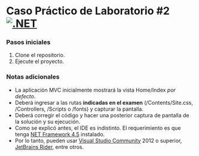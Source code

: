 # Caso Práctico de Laboratorio #2 [![.NET](https://github.com/raedmiranda/DirectoryBrowseLab/actions/workflows/dotnet.yml/badge.svg)](https://github.com/raedmiranda/DirectoryBrowseLab/actions/workflows/dotnet.yml)

### Pasos iniciales
1. Clone el repositorio.
2. Ejecute el proyecto.

### Notas adicionales

- La aplicación MVC inicialmente mostrará la vista Home/Index *por defecto*.
- Deberá ingresar a las rutas **indicadas en el examen** (/Contents/Site.css, /Controllers, /Scripts o /fonts) y capturar la pantalla.
- Deberá corregir el código y hacer una posterior captura de pantalla de la solución y su ejecución.
- Como se explicó antes, el IDE es indistinto. El requerimiento es que tenga [NET Framework 4.5](https://www.microsoft.com/es-es/download/details.aspx?id=30653) instalado.
- Por lo tanto, pueden usar [Visual Studio Community](https://visualstudio.microsoft.com/es/vs/community/) 2012 o superior, [JetBrains Rider](https://www.jetbrains.com/es-es/rider/), entre otros.
